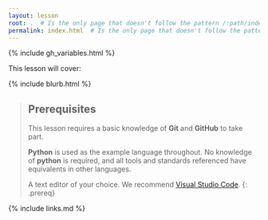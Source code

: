 ```yaml
---
layout: lesson
root: .  # Is the only page that doesn't follow the pattern /:path/index.html
permalink: index.html  # Is the only page that doesn't follow the pattern /:path/index.html
---
```


{% include gh_variables.html %}

<p>This lesson will cover:</p>
{% include blurb.html %}


> ## Prerequisites
>
> This lesson requires a basic knowledge of **Git** and **GitHub** to take part.
>
> **Python** is used as the example language throughout. No knowledge of **python** is required, and all tools and standards referenced have equivalents in other languages.
>
> A text editor of your choice. We recommend [Visual Studio Code](https://code.visualstudio.com/).
{: .prereq}


[curriculum-handbook]: https://carpentries.github.io/curriculum-development/
[tech-intro]: https://carpentries.github.io/curriculum-development/technological-introductions.html

{% include links.md %}

